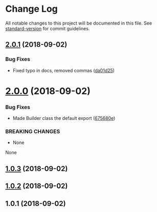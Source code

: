 # Change Log

All notable changes to this project will be documented in this file. See [standard-version](https://github.com/conventional-changelog/standard-version) for commit guidelines.

<a name="2.0.1"></a>
## [2.0.1](https://github.com/rob10e/svg-path/compare/v2.0.0...v2.0.1) (2018-09-02)


### Bug Fixes

* Fixed typo in docs, removed commas ([da01d25](https://github.com/rob10e/svg-path/commit/da01d25))



<a name="2.0.0"></a>
# [2.0.0](https://github.com/rob10e/svg-path/compare/v1.0.3...v2.0.0) (2018-09-02)


### Bug Fixes

* Made Builder class the default export ([675680e](https://github.com/rob10e/svg-path/commit/675680e))


### BREAKING CHANGES

* None

None



<a name="1.0.3"></a>
## [1.0.3](https://github.com/rob10e/svg-path/compare/v1.0.2...v1.0.3) (2018-09-02)



<a name="1.0.2"></a>
## [1.0.2](https://github.com/rob10e/svg-path/compare/v1.0.1...v1.0.2) (2018-09-02)



<a name="1.0.1"></a>
## 1.0.1 (2018-09-02)
